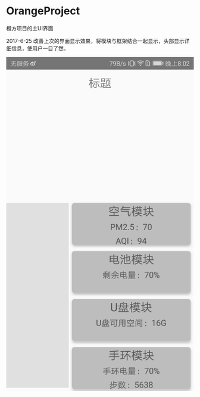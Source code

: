 # OrangeProject
橙方项目的主UI界面


2017-6-25
改善上次的界面显示效果，将模块与框架结合一起显示，头部显示详细信息，使用户一目了然。

![image text](https://github.com/YangJian1994/OrangeProject/blob/master/images/Screenshot_20170626-200256.png)


